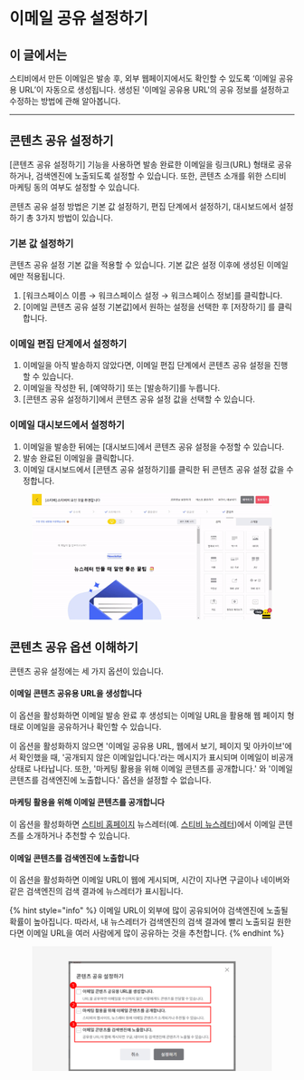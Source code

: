 # 이메일 공유 설정하기

## 이 글에서는

스티비에서 만든 이메일은 발송 후, 외부 웹페이지에서도 확인할 수 있도록 ‘이메일 공유용 URL’이 자동으로 생성됩니다. 생성된 '이메일 공유용 URL'의 공유 정보를 설정하고 수정하는 방법에 관해 알아봅니다.

***

## 콘텐츠 공유 설정하기 <a href="#h_58987db0e2" id="h_58987db0e2"></a>

\[콘텐츠 공유 설정하기] 기능을 사용하면 발송 완료한 이메일을 링크(URL) 형태로 공유하거나, 검색엔진에 노출되도록 설정할 수 있습니다. 또한, 콘텐츠 소개를 위한 스티비 마케팅 동의 여부도 설정할 수 있습니다.

콘텐츠 공유 설정 방법은 기본 값 설정하기, 편집 단계에서 설정하기, 대시보드에서 설정하기 총 3가지 방법이 있습니다.

### 기본 값 설정하기

콘텐츠 공유 설정 기본 값을 적용할 수 있습니다. 기본 값은 설정 이후에 생성된 이메일에만 적용됩니다.

1. \[워크스페이스 이름 → 워크스페이스 설정 → 워크스페이스 정보]를 클릭합니다.
2. \[이메일 콘텐츠 공유 설정 기본값]에서 원하는 설정을 선택한 후 \[저장하기] 를 클릭합니다.

### 이메일 편집 단계에서 설정하기&#xD;

1. 이메일을 아직 발송하지 않았다면, 이메일 편집 단계에서 콘텐츠 공유 설정을 진행할 수 있습니다.
2. 이메일을 작성한 뒤, \[예약하기] 또는 \[발송하기]를 누릅니다.
3. \[콘텐츠 공유 설정하기]에서 콘텐츠 공유 설정 값을 선택할 수 있습니다.

### 이메일 대시보드에서 설정하기

1. 이메일을 발송한 뒤에는 \[대시보드]에서 콘텐츠 공유 설정을 수정할 수 있습니다.
2. 발송 완료된 이메일을 클릭합니다.
3. 이메일 대시보드에서 \[콘텐츠 공유 설정하기]를 클릭한 뒤 콘텐츠 공유 설정 값을 수정합니다.

<figure><img src="../../.gitbook/assets/5 (1) (1).gif" alt=""><figcaption></figcaption></figure>



## 콘텐츠 공유 옵션 이해하기

콘텐츠 공유 설정에는 세 가지 옵션이 있습니다.

#### **이메일 콘텐츠 공유용 URL을 생성합니다**

이 옵션을 활성화하면 이메일 발송 완료 후 생성되는 이메일 URL을 활용해 웹 페이지 형태로 이메일을 공유하거나 확인할 수 있습니다.

이 옵션을 활성화하지 않으면 '이메일 공유용 URL, 웹에서 보기, 페이지 및 아카이브'에서 확인했을 때, '공개되지 않은 이메일입니다.'라는 메시지가 표시되며 이메일이 비공개 상태로 나타납니다. 또한, '마케팅 활용을 위해 이메일 콘텐츠를 공개합니다.' 와 '이메일 콘텐츠를 검색엔진에 노출합니다.' 옵션을 설정할 수 없습니다.

#### **마케팅 활용을 위해 이메일 콘텐츠를 공개합니다**

이 옵션을 활성화하면 [스티비 홈페이지](https://gallery.stibee.com/) 뉴스레터(예. [스티비 뉴스레터](https://newsletter.stibee.com/))에서 이메일 콘텐츠를 소개하거나 추천할 수 있습니다.

#### **이메일 콘텐츠를 검색엔진에 노출합니다**

이 옵션을 활성화하면 이메일 URL이 웹에 게시되며, 시간이 지나면 구글이나 네이버와 같은 검색엔진의 검색 결과에 뉴스레터가 표시됩니다.

{% hint style="info" %}
이메일 URL이 외부에 많이 공유되어야 검색엔진에 노출될 확률이 높아집니다. 따라서, 내 뉴스레터가 검색엔진의 검색 결과에 빨리 노출되길 원한다면 이메일 URL을 여러 사람에게 많이 공유하는 것을 추천합니다.
{% endhint %}

<figure><img src="../../.gitbook/assets/1 (2) (1).png" alt=""><figcaption></figcaption></figure>
